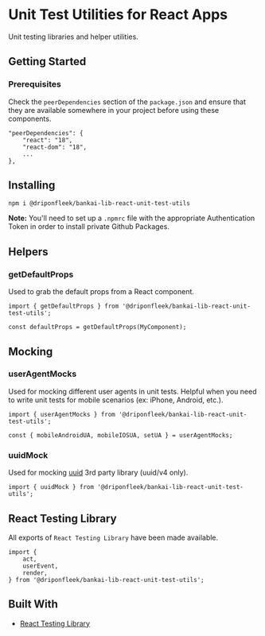 # Unit Test Utilities for React Apps
Unit testing libraries and helper utilities.

## Getting Started

### Prerequisites
Check the `peerDependencies` section of the `package.json` and ensure that they are available somewhere in your project before using these components.

```
"peerDependencies": {
    "react": "18",
    "react-dom": "18",
    ...
},
```

## Installing
```
npm i @driponfleek/bankai-lib-react-unit-test-utils
```

**Note:** You'll need to set up a `.npmrc` file with the appropriate Authentication Token in order to install private Github Packages.

## Helpers
### getDefaultProps
Used to grab the default props from a React component.

```
import { getDefaultProps } from '@driponfleek/bankai-lib-react-unit-test-utils';

const defaultProps = getDefaultProps(MyComponent);
```

## Mocking
### userAgentMocks
Used for mocking different user agents in unit tests. Helpful when you need to write unit tests for mobile scenarios (ex: iPhone, Android, etc.).

```
import { userAgentMocks } from '@driponfleek/bankai-lib-react-unit-test-utils';

const { mobileAndroidUA, mobileIOSUA, setUA } = userAgentMocks;
```

### uuidMock
Used for mocking [uuid](https://github.com/uuidjs/uuid#readme) 3rd party library (uuid/v4 only).

```
import { uuidMock } from '@driponfleek/bankai-lib-react-unit-test-utils';
```

## React Testing Library
All exports of `React Testing Library` have been made available.

```
import {
    act,
    userEvent,
    render,
} from '@driponfleek/bankai-lib-react-unit-test-utils';
```

## Built With
- [React Testing Library](https://testing-library.com/docs/react-testing-library/intro/)
